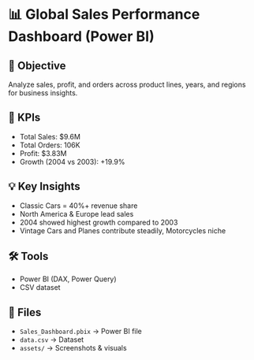 # 📊 Global Sales Performance Dashboard (Power BI)

## 🎯 Objective
Analyze sales, profit, and orders across product lines, years, and regions for business insights.

## 🔑 KPIs
- Total Sales: $9.6M
- Total Orders: 106K
- Profit: $3.83M
- Growth (2004 vs 2003): +19.9%

## 💡 Key Insights
- Classic Cars = 40%+ revenue share
- North America & Europe lead sales
- 2004 showed highest growth compared to 2003
- Vintage Cars and Planes contribute steadily, Motorcycles niche

## 🛠 Tools
- Power BI (DAX, Power Query)
- CSV dataset

## 📂 Files
- `Sales_Dashboard.pbix` → Power BI file
- `data.csv` → Dataset
- `assets/` → Screenshots & visuals

